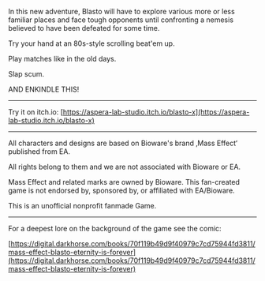 In this new adventure, Blasto will have to explore various more or less familiar places and face tough opponents until confronting a nemesis believed to have been defeated for some time.  

Try your hand at an 80s-style scrolling beat'em up. 

Play matches like in the old days. 

Slap scum. 

AND ENKINDLE THIS!

---------------------------------------------------------------------

Try it on itch.io: [https://aspera-lab-studio.itch.io/blasto-x](https://aspera-lab-studio.itch.io/blasto-x)

---------------------------------------------------------------------

All characters and designs are based on Bioware's brand ‚Mass Effect‘ published from EA.

All rights belong to them and we are not associated with Bioware or EA.

Mass Effect and related marks are owned by Bioware. This fan-created game is not endorsed by, sponsored by, or affiliated with EA/Bioware.

This is an unofficial nonprofit fanmade Game.

---------------------------------------------------------------------

For a deepest lore on the background of the game see the comic:

[https://digital.darkhorse.com/books/70f119b49d9f40979c7cd75944fd3811/mass-effect-blasto-eternity-is-forever](https://digital.darkhorse.com/books/70f119b49d9f40979c7cd75944fd3811/mass-effect-blasto-eternity-is-forever)
